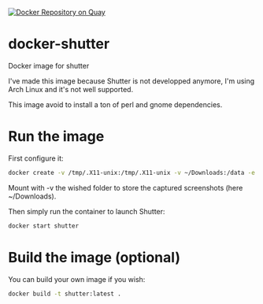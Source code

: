 [![Docker Repository on Quay](https://quay.io/repository/deimosfr/docker-shutter/status "Docker Repository on Quay")](https://quay.io/repository/deimosfr/docker-shutter)

# docker-shutter
Docker image for shutter

I've made this image because Shutter is not developped anymore, I'm using Arch Linux and it's not well supported.

This image avoid to install a ton of perl and gnome dependencies.

# Run the image

First configure it:

```bash
docker create -v /tmp/.X11-unix:/tmp/.X11-unix -v ~/Downloads:/data -e DISPLAY --name shutter quay.io/deimosfr/docker-shutter
```

Mount with -v the wished folder to store the captured screenshots (here ~/Downloads).

Then simply run the container to launch Shutter:

```bash
docker start shutter
```

# Build the image (optional)

You can build your own image if you wish:

```bash
docker build -t shutter:latest .
```

